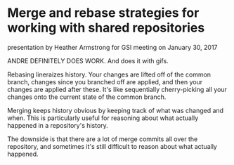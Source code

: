 # Merge and rebase strategies for working with shared repositories
presentation by Heather Armstrong for GSI meeting on January 30, 2017

ANDRE DEFINITELY DOES WORK. And does it with gifs.

Rebasing lineraizes history. Your changes are lifted off of the common branch, changes since you branched off are applied, and then your changes are applied after these. It's like sequentially cherry-picking all your changes onto the current state of the common branch.

Merging keeps history obvious by keeping track of what was changed and when. This is particularly useful for reasoning about what actually happened in a repository's history.

  The downside is that there are a lot of merge commits all over the repository, and sometimes it's still difficult to reason about what actually happened.


